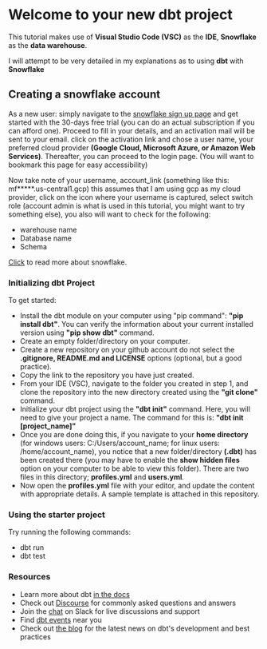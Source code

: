 # Welcome to your new dbt project

This tutorial makes use of **Visual Studio Code (VSC)** as the **IDE**, **Snowflake** as the **data warehouse**.

I will attempt to be very detailed in my explanations as to using **dbt** with **Snowflake**

## Creating a snowflake account

As a new user: simply navigate to the [snowflake sign up page](https://signup.snowflake.com/?_ga=2.39988834.1303182868.1634285132-1006226680.1634285132) and get started with the 30-days free trial (you can do an actual subscription if you can afford one). Proceed to fill in your details, and an activation mail will be sent to your email. click on the activation link and chose a user name, your preferred cloud provider **(Google Cloud, Microsoft Azure, or Amazon Web Services)**. Thereafter, you can proceed to the login page. (You will want to bookmark this page for easy accessibility)

Now take note of your username, account_link (something like this: mf*****.us-central1.gcp) this assumes that I am using gcp as my cloud provider, click on the icon where your username is captured, select switch role (account admin is what is used in this tutorial, you might want to try something else), you also will want to check for the following:

- warehouse name
- Database name
- Schema

[Click](https://docs.snowflake.com/en/user-guide/setup.html) to read more about snowflake.

### Initializing dbt Project

To get started:

- Install the dbt module on your computer using "pip command": **"pip install dbt"**. You can verify the information about your current installed version using **"pip show dbt"** command.
- Create an empty folder/directory on your computer.
- Create a new repository on your github account do not select the **.gitignore, README.md and LICENSE** options (optional, but a good practice).
- Copy the link to the repository you have just created.
- From your IDE (VSC), navigate to the folder you created in step 1, and clone the repository into the new directory created using the **"git clone"** command.
- Initialize your dbt project using the **"dbt init"** command. Here, you will need to give your project a name. The command for this is: **"dbt init [project_name]"**
- Once you are done doing this, if you navigate to your **home directory** (for windows users: C:/Users/account_name; for linux users: /home/account_name), you notice that a new folder/directory **(.dbt)** has been created there (you may have to enable the **show hidden files** option on your computer to be able to view this folder). There are two files in this directory; **profiles.yml** and **users.yml**.
- Now open the **profiles.yml** file with your editor, and update the content with appropriate details. A sample template is attached in this repository.
  
### Using the starter project

Try running the following commands:

- dbt run
- dbt test

### Resources

- Learn more about dbt [in the docs](https://docs.getdbt.com/docs/introduction)
- Check out [Discourse](https://discourse.getdbt.com/) for commonly asked questions and answers
- Join the [chat](https://community.getdbt.com/) on Slack for live discussions and support
- Find [dbt events](https://events.getdbt.com) near you
- Check out [the blog](https://blog.getdbt.com/) for the latest news on dbt's development and best practices
